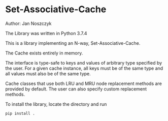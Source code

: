 # Set-Associative-Cache
Author: Jan Noszczyk

The Library was written in Python 3.7.4

This is a library implementing an N-way, Set-Associative-Cache.

The Cache exists entirely in memory. 

The interface is type-safe to keys and values of arbitrary type specified by the user. For a given cache instance, all keys must be of the same type and all values must also be of the same type.

Cache classes that use both LRU and MRU node replacement methods are provided by default. The user can also specify custom replacement methods.

To install the library, locate the directory and run

    pip install .



